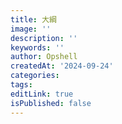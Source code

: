 ```yaml
---
title: 大綱
image: ''
description: ''
keywords: ''
author: Opshell
createdAt: '2024-09-24'
categories: 
tags: 
editLink: true
isPublished: false
---
```


